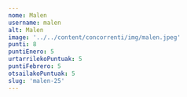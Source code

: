 ```yaml
---
nome: Malen
username: malen
alt: Malen
image: '../../content/concorrenti/img/malen.jpeg'
punti: 8
puntiEnero: 5
urtarrilekoPuntuak: 5
puntiFebrero: 5
otsailakoPuntuak: 5
slug: 'malen-25'
---
```

